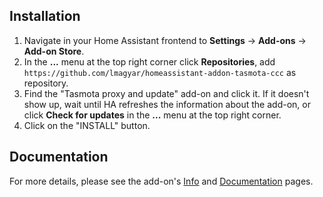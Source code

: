 
## Installation

1. Navigate in your Home Assistant frontend to **Settings** -> **Add-ons** ->
   **Add-on Store**.
2. In the **...** menu at the top right corner click **Repositories**, add
   `https://github.com/lmagyar/homeassistant-addon-tasmota-ccc` as repository.
3. Find the "Tasmota proxy and update" add-on and click it. If it doesn't show
   up, wait until HA refreshes the information about the add-on, or click
   **Check for updates** in the **...** menu at the top right corner.
4. Click on the "INSTALL" button.

## Documentation

For more details, please see the add-on's [Info][Info] and
[Documentation][Documentation] pages.

[Info]: https://github.com/lmagyar/homeassistant-addon-tasmota-ccc/blob/main/tasmota-ccc/README.md
[Documentation]: https://github.com/lmagyar/homeassistant-addon-tasmota-ccc/blob/main/tasmota-ccc/DOCS.md
